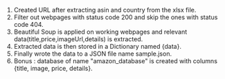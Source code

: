 1. Created URL after extracting asin and country from the xlsx file.
2. Filter out webpages with status code 200 and skip the ones with status code 404.
3. Beautiful Soup is applied on working webpages and relevant data(title,price,imageUrl,details) is extracted.
4. Extracted data is then stored in a Dictionary named {data}.
5. Finally wrote the data to a JSON file name sample.json.
6. Bonus : database of name "amazon_database" is created with columns {title, image, price, details}.
